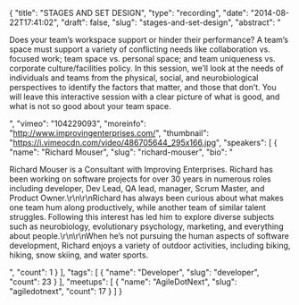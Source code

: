 {
  "title": "STAGES AND SET DESIGN",
  "type": "recording",
  "date": "2014-08-22T17:41:02",
  "draft": false,
  "slug": "stages-and-set-design",
  "abstract": "<p>Does your team’s workspace support or hinder their performance? A team’s space must support a variety of conflicting needs like collaboration vs. focused work; team space vs. personal space; and team uniqueness vs. corporate culture/facilities policy. In this session, we’ll look at the needs of individuals and teams from the physical, social, and neurobiological perspectives to identify the factors that matter, and those that don’t. You will leave this interactive session with a clear picture of what is good, and what is not so good about your team space.</p>",
  "vimeo": "104229093",
  "moreinfo": "http://www.improvingenterprises.com/",
  "thumbnail": "https://i.vimeocdn.com/video/486705644_295x166.jpg",
  "speakers": [
    {
      "name": "Richard Mouser",
      "slug": "richard-mouser",
      "bio": "<p>Richard Mouser is a Consultant with Improving Enterprises. Richard has been working on software projects for over 30 years in numerous roles including developer, Dev Lead, QA lead, manager, Scrum Master, and Product Owner.\r\n\r\nRichard has always been curious about what makes one team hum along productively, while another team of similar talent struggles. Following this interest has led him to explore diverse subjects such as neurobiology, evolutionary psychology, marketing, and everything about people.\r\n\r\nWhen he’s not pursuing the human aspects of software development, Richard enjoys a variety of outdoor activities, including biking, hiking, snow skiing, and water sports.</p>",
      "count": 1
    }
  ],
  "tags": [
    {
      "name": "Developer",
      "slug": "developer",
      "count": 23
    }
  ],
  "meetups": [
    {
      "name": "AgileDotNext",
      "slug": "agiledotnext",
      "count": 17
    }
  ]
}
